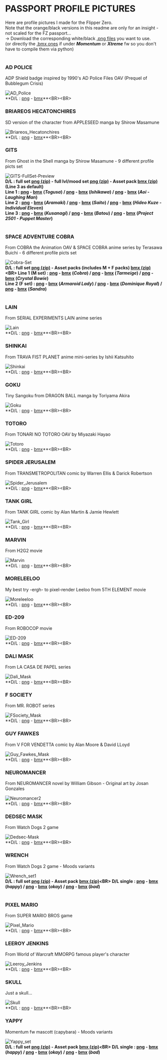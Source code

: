 # PASSPORT PROFILE PICTURES

Here are profile pictures I made for the Flipper Zero.<BR>
Note that the orange/black versions in this readme are only for an insight - not scaled for the FZ passport...<BR>
-> Download the corresponding white/black [.png files](https://github.com/Kuronons/FZ_graphics/tree/main/Passport%20profile%20pictures/Profile%20pictures%20(.png%20files%20-%2046x49px)) you want to use.<BR>
(or directly the [.bmx ones](https://github.com/Kuronons/FZ_graphics/tree/main/Passport%20profile%20pictures/Profile%20pictures%20(.bmx%20files%20-%2046x49px)) if under ***Momentum*** or ***Xtreme*** fw so you don't have to compile them via python)<BR><BR>

### AD POLICE
ADP Shield badge inspired by 1990's AD Police Files OAV (Prequel of Bubblegum Crisis)

![AD_Police](https://github.com/Kuronons/FZ_graphics/assets/110337784/d4fd1764-d5c8-4c40-81f5-408274aed110)<BR>
**D/L : [png](https://github.com/Kuronons/FZ_graphics/blob/main/Passport%20profile%20pictures/Profile%20pictures%20(.png%20files%20-%2046x49px)/AD_Police.png) - [bmx](https://github.com/Kuronons/FZ_graphics/blob/main/Passport%20profile%20pictures/Profile%20pictures%20(.bmx%20files%20-%2046x49px)/AD_Police.bmx)**<BR><BR>

### BRIAREOS HECATONCHIRES
SD version of the character from APPLESEED manga by Shirow Masamune

![Briareos_Hecatonchires](https://user-images.githubusercontent.com/110337784/193948936-6979e246-4f3f-40f2-8531-d28c6a34dc79.png)<BR>
**D/L : [png](https://github.com/Kuronons/FZ_graphics/blob/main/Passport%20profile%20pictures/Profile%20pictures%20(.png%20files%20-%2046x49px)/Briareos_Hecatonchires.png) - [bmx](https://github.com/Kuronons/FZ_graphics/blob/main/Passport%20profile%20pictures/Profile%20pictures%20(.bmx%20files%20-%2046x49px)/Briareos_Hecatonchires.bmx)**<BR><BR>

### GITS
From Ghost in the Shell manga by Shirow Masamune - 9 different profile picts set

![GITS-FullSet-Preview](https://github.com/Kuronons/FZ_graphics/assets/110337784/b66225ad-a7c4-493b-bbe6-1a1558e1b81f)<BR>
**D/L : full set [png (zip)](https://github.com/Kuronons/FZ_graphics/blob/main/Passport%20profile%20pictures/Profile%20pictures%20(.png%20files%20-%2046x49px)/GITS%20-%20Full%20Set%20(9x%20png).zip) - full lvl/mood set [png (zip)](https://github.com/Kuronons/FZ_graphics/blob/main/Passport%20profile%20pictures/Profile%20pictures%20(.png%20files%20-%2046x49px)/GITS%20-%20Full%20Set%20(LVL%20%26%20MOOD%20-%20x9%20png).zip) - Asset pack [bmx (zip)](https://github.com/Kuronons/FZ_graphics/blob/main/Passport%20profile%20pictures/Profile%20pictures%20(.bmx%20files%20-%2046x49px)/GITS%20-%20Asset%20pack%20(Passport%20%26%20Profile%20picts).zip) (Line 3 as default)<BR>
Line 1 : [png](https://github.com/Kuronons/FZ_graphics/blob/main/Passport%20profile%20pictures/Profile%20pictures%20(.png%20files%20-%2046x49px)/GITS-Togusa.png) - [bmx](https://github.com/Kuronons/FZ_graphics/blob/main/Passport%20profile%20pictures/Profile%20pictures%20(.bmx%20files%20-%2046x49px)/GITS-Togusa.bmx) (*Togusa*) / [png](https://github.com/Kuronons/FZ_graphics/blob/main/Passport%20profile%20pictures/Profile%20pictures%20(.png%20files%20-%2046x49px)/GITS-Ishikawa.png) - [bmx](https://github.com/Kuronons/FZ_graphics/blob/main/Passport%20profile%20pictures/Profile%20pictures%20(.bmx%20files%20-%2046x49px)/GITS-Ishikawa.bmx) (*Ishikawa*) / [png](https://github.com/Kuronons/FZ_graphics/blob/main/Passport%20profile%20pictures/Profile%20pictures%20(.png%20files%20-%2046x49px)/GITS-Aoi.png) - [bmx](https://github.com/Kuronons/FZ_graphics/blob/main/Passport%20profile%20pictures/Profile%20pictures%20(.bmx%20files%20-%2046x49px)/GITS-Aoi.bmx) (*Aoi - Laughing Man*)<BR>
Line 2 : [png](https://github.com/Kuronons/FZ_graphics/blob/main/Passport%20profile%20pictures/Profile%20pictures%20(.png%20files%20-%2046x49px)/GITS-Aramaki.png) - [bmx](https://github.com/Kuronons/FZ_graphics/blob/main/Passport%20profile%20pictures/Profile%20pictures%20(.bmx%20files%20-%2046x49px)/GITS-Aramaki.bmx) (*Aramaki*) / [png](https://github.com/Kuronons/FZ_graphics/blob/main/Passport%20profile%20pictures/Profile%20pictures%20(.png%20files%20-%2046x49px)/GITS-Saito.png) - [bmx](https://github.com/Kuronons/FZ_graphics/blob/main/Passport%20profile%20pictures/Profile%20pictures%20(.bmx%20files%20-%2046x49px)/GITS-Saito.bmx) (*Saito*) / [png](https://github.com/Kuronons/FZ_graphics/blob/main/Passport%20profile%20pictures/Profile%20pictures%20(.png%20files%20-%2046x49px)/GITS-Hideo%20Kuze.png) - [bmx](https://github.com/Kuronons/FZ_graphics/blob/main/Passport%20profile%20pictures/Profile%20pictures%20(.bmx%20files%20-%2046x49px)/GITS-Hideo%20Kuze.bmx) (*Hideo Kuze - Individual Eleven*)<BR>
Line 3 : [png](https://github.com/Kuronons/FZ_graphics/blob/main/Passport%20profile%20pictures/Profile%20pictures%20(.png%20files%20-%2046x49px)/GITS-Kusanagi.png) - [bmx](https://github.com/Kuronons/FZ_graphics/blob/main/Passport%20profile%20pictures/Profile%20pictures%20(.bmx%20files%20-%2046x49px)/GITS-Kusanagi.bmx) (*Kusanagi*) / [png](https://github.com/Kuronons/FZ_graphics/blob/main/Passport%20profile%20pictures/Profile%20pictures%20(.png%20files%20-%2046x49px)/GITS-Batou.png) - [bmx](https://github.com/Kuronons/FZ_graphics/blob/main/Passport%20profile%20pictures/Profile%20pictures%20(.bmx%20files%20-%2046x49px)/GITS-Batou.bmx) (*Batou*) / [png](https://github.com/Kuronons/FZ_graphics/blob/main/Passport%20profile%20pictures/Profile%20pictures%20(.png%20files%20-%2046x49px)/GITS-Project%202501.png) - [bmx](https://github.com/Kuronons/FZ_graphics/blob/main/Passport%20profile%20pictures/Profile%20pictures%20(.bmx%20files%20-%2046x49px)/GITS-Project%202501.bmx) (*Project 2501 - Puppet Master*)**<BR><BR>

### SPACE ADVENTURE COBRA
From COBRA the Animation OAV & SPACE COBRA anime series by Terasawa Buichi - 6 different profile picts set

![Cobra-Set](https://github.com/Kuronons/FZ_graphics/assets/110337784/b4fd184a-8bcf-46bb-ace8-968408186ac3)<BR>
**D/L : full set [png (zip)](https://github.com/Kuronons/FZ_graphics/blob/main/Passport%20profile%20pictures/Profile%20pictures%20(.png%20files%20-%2046x49px)/Space%20Cobra%20-%20Profile%20picts%20set%20(6x%20png).zip) - Asset packs (includes M + F packs) [bmx (zip)](https://github.com/Kuronons/FZ_graphics/blob/main/Passport%20profile%20pictures/Profile%20pictures%20(.bmx%20files%20-%2046x49px)/Space%20Cobra%20-%20Asset%20packs%20M%20%26%20F%20(bmx%20-%202x3%20profile%20picts).zip)<BR>
Line 1 (M set) : [png](https://github.com/Kuronons/FZ_graphics/blob/main/Passport%20profile%20pictures/Profile%20pictures%20(.png%20files%20-%2046x49px)/SC-Cobra.png) - [bmx](https://github.com/Kuronons/FZ_graphics/blob/main/Passport%20profile%20pictures/Profile%20pictures%20(.bmx%20files%20-%2046x49px)/SC-Cobra.bmx) (*Cobra*) / [png](https://github.com/Kuronons/FZ_graphics/blob/main/Passport%20profile%20pictures/Profile%20pictures%20(.png%20files%20-%2046x49px)/SC-Tarbeige.png) - [bmx](https://github.com/Kuronons/FZ_graphics/blob/main/Passport%20profile%20pictures/Profile%20pictures%20(.bmx%20files%20-%2046x49px)/SC-Tarbeige.bmx) (*Tarmeige*) / [png](https://github.com/Kuronons/FZ_graphics/blob/main/Passport%20profile%20pictures/Profile%20pictures%20(.png%20files%20-%2046x49px)/SC-Crystal_Bowie.png) - [bmx](https://github.com/Kuronons/FZ_graphics/blob/main/Passport%20profile%20pictures/Profile%20pictures%20(.bmx%20files%20-%2046x49px)/SC-Crystal_Bowie.bmx) (*Crystal Bowie*)<BR>
Line 2 (F set) : [png](https://github.com/Kuronons/FZ_graphics/blob/main/Passport%20profile%20pictures/Profile%20pictures%20(.png%20files%20-%2046x49px)/SC-Armaroid_Lady.png) - [bmx](https://github.com/Kuronons/FZ_graphics/blob/main/Passport%20profile%20pictures/Profile%20pictures%20(.bmx%20files%20-%2046x49px)/SC-Armaroid_Lady.bmx) (*Armaroid Lady*) / [png](https://github.com/Kuronons/FZ_graphics/blob/main/Passport%20profile%20pictures/Profile%20pictures%20(.png%20files%20-%2046x49px)/SC-Dominique%20Royal.png) - [bmx](https://github.com/Kuronons/FZ_graphics/blob/main/Passport%20profile%20pictures/Profile%20pictures%20(.bmx%20files%20-%2046x49px)/SC-Dominique%20Royal.bmx) (*Dominique Royal*) / [png](https://github.com/Kuronons/FZ_graphics/blob/main/Passport%20profile%20pictures/Profile%20pictures%20(.png%20files%20-%2046x49px)/SC-Sandra.png) - [bmx](https://github.com/Kuronons/FZ_graphics/blob/main/Passport%20profile%20pictures/Profile%20pictures%20(.bmx%20files%20-%2046x49px)/SC-Sandra.bmx) (*Sandra*)**<BR><BR>

### LAIN
From SERIAL EXPERIMENTS LAIN anime series

![Lain](https://user-images.githubusercontent.com/110337784/194618873-8e429a68-7cc8-45a5-8d5a-69b55f06a8b3.png)<BR>
**D/L : [png](https://github.com/Kuronons/FZ_graphics/blob/main/Passport%20profile%20pictures/Profile%20pictures%20(.png%20files%20-%2046x49px)/Lain.png) - [bmx](https://github.com/Kuronons/FZ_graphics/blob/main/Passport%20profile%20pictures/Profile%20pictures%20(.bmx%20files%20-%2046x49px)/Lain.bmx)**<BR><BR>

### SHINKAI
From TRAVA FIST PLANET anime mini-series by Ishii Katsuhito

![Shinkai](https://user-images.githubusercontent.com/110337784/194636842-44145565-79d9-42f5-8661-6f2feb135660.png)<BR>
**D/L : [png](https://github.com/Kuronons/FZ_graphics/blob/main/Passport%20profile%20pictures/Profile%20pictures%20(.png%20files%20-%2046x49px)/Shinkai.png) - [bmx](https://github.com/Kuronons/FZ_graphics/blob/main/Passport%20profile%20pictures/Profile%20pictures%20(.bmx%20files%20-%2046x49px)/Shinkai.bmx)**<BR><BR>

### GOKU
Tiny Sangoku from DRAGON BALL manga by Toriyama Akira

![Goku](https://user-images.githubusercontent.com/110337784/193949083-8ac66f47-0a30-4010-9644-b2ec3d67c236.png)<BR>
**D/L : [png](https://github.com/Kuronons/FZ_graphics/blob/main/Passport%20profile%20pictures/Profile%20pictures%20(.png%20files%20-%2046x49px)/Goku.png) - [bmx](https://github.com/Kuronons/FZ_graphics/blob/main/Passport%20profile%20pictures/Profile%20pictures%20(.bmx%20files%20-%2046x49px)/Goku.bmx)**<BR><BR>

### TOTORO
From TONARI NO TOTORO OAV by Miyazaki Hayao

![Totoro](https://user-images.githubusercontent.com/110337784/207148882-2dde2f99-3570-4e35-a3c7-6e1f23fb0e21.png)<BR>
**D/L : [png](https://github.com/Kuronons/FZ_graphics/blob/main/Passport%20profile%20pictures/Profile%20pictures%20(.png%20files%20-%2046x49px)/Totoro.png) - [bmx](https://github.com/Kuronons/FZ_graphics/blob/main/Passport%20profile%20pictures/Profile%20pictures%20(.bmx%20files%20-%2046x49px)/Totoro.bmx)**<BR><BR>

### SPIDER JERUSALEM
From TRANSMETROPOLITAN comic by Warren Ellis & Darick Robertson

![Spider_Jerusalem](https://user-images.githubusercontent.com/110337784/193949041-9fb2f0dc-2b26-439e-a212-016ab05ae9af.png)<BR>
**D/L : [png](https://github.com/Kuronons/FZ_graphics/blob/main/Passport%20profile%20pictures/Profile%20pictures%20(.png%20files%20-%2046x49px)/Spider_Jerusalem.png) - [bmx](https://github.com/Kuronons/FZ_graphics/blob/main/Passport%20profile%20pictures/Profile%20pictures%20(.bmx%20files%20-%2046x49px)/Spider_Jerusalem.bmx)**<BR><BR>

### TANK GIRL
From TANK GIRL comic by Alan Martin & Jamie Hewlett

![Tank_Girl](https://user-images.githubusercontent.com/110337784/193949056-b7383915-2ef1-479f-b849-a6ec2bbb6a9f.png)<BR>
**D/L : [png](https://github.com/Kuronons/FZ_graphics/blob/main/Passport%20profile%20pictures/Profile%20pictures%20(.png%20files%20-%2046x49px)/Tank_Girl.png) - [bmx](https://github.com/Kuronons/FZ_graphics/blob/main/Passport%20profile%20pictures/Profile%20pictures%20(.bmx%20files%20-%2046x49px)/Tank_Girl.bmx)**<BR><BR>

### MARVIN
From H2G2 movie

![Marvin](https://user-images.githubusercontent.com/110337784/193949006-d517edc0-2a58-4153-bc9e-94c7ca3214db.png)<BR>
**D/L : [png](https://github.com/Kuronons/FZ_graphics/blob/main/Passport%20profile%20pictures/Profile%20pictures%20(.png%20files%20-%2046x49px)/Marvin.png) - [bmx](https://github.com/Kuronons/FZ_graphics/blob/main/Passport%20profile%20pictures/Profile%20pictures%20(.bmx%20files%20-%2046x49px)/Marvin.bmx)**<BR><BR>

### MORELEELOO
My best try -ergh- to pixel-render Leeloo from 5TH ELEMENT movie

![Moreleeloo](https://user-images.githubusercontent.com/110337784/206856859-507ebb12-6603-47fb-bcc7-4a29412aba44.png)<BR>
**D/L : [png](https://github.com/Kuronons/FZ_graphics/blob/main/Passport%20profile%20pictures/Profile%20pictures%20(.png%20files%20-%2046x49px)/Moreleeloo.png) - [bmx](https://github.com/Kuronons/FZ_graphics/blob/main/Passport%20profile%20pictures/Profile%20pictures%20(.bmx%20files%20-%2046x49px)/Moreleeloo.bmx)**<BR><BR>

### ED-209
From ROBOCOP movie

![ED-209](https://user-images.githubusercontent.com/110337784/193949104-d04022bf-49d9-4fe2-9172-e161b37a59c5.png)<BR>
**D/L : [png](https://github.com/Kuronons/FZ_graphics/blob/main/Passport%20profile%20pictures/Profile%20pictures%20(.png%20files%20-%2046x49px)/ED-209.png) - [bmx](https://github.com/Kuronons/FZ_graphics/blob/main/Passport%20profile%20pictures/Profile%20pictures%20(.bmx%20files%20-%2046x49px)/ED-209.bmx)**<BR><BR>

### DALI MASK
From LA CASA DE PAPEL series

![Dali_Mask](https://user-images.githubusercontent.com/110337784/193948976-ff2cb480-9fb5-4217-8753-5c684401e4a3.png)<BR>
**D/L : [png](https://github.com/Kuronons/FZ_graphics/blob/main/Passport%20profile%20pictures/Profile%20pictures%20(.png%20files%20-%2046x49px)/Dali_Mask.png) - [bmx](https://github.com/Kuronons/FZ_graphics/blob/main/Passport%20profile%20pictures/Profile%20pictures%20(.bmx%20files%20-%2046x49px)/Dali_Mask.bmx)**<BR><BR>

### F SOCIETY
From MR. ROBOT series

![FSociety_Mask](https://user-images.githubusercontent.com/110337784/193948985-ea2a9308-add6-4c44-8d88-e7362298cd4c.png)<BR>
**D/L : [png](https://github.com/Kuronons/FZ_graphics/blob/main/Passport%20profile%20pictures/Profile%20pictures%20(.png%20files%20-%2046x49px)/FSociety_Mask.png) - [bmx](https://github.com/Kuronons/FZ_graphics/blob/main/Passport%20profile%20pictures/Profile%20pictures%20(.bmx%20files%20-%2046x49px)/FSociety_Mask.bmx)**<BR><BR>

### GUY FAWKES
From V FOR VENDETTA comic by Alan Moore & David LLoyd

![Guy_Fawkes_Mask](https://user-images.githubusercontent.com/110337784/193948997-5cc6986e-dee2-482f-b117-37a8303414e5.png)<BR>
**D/L : [png](https://github.com/Kuronons/FZ_graphics/blob/main/Passport%20profile%20pictures/Profile%20pictures%20(.png%20files%20-%2046x49px)/Guy_Fawkes_Mask.png) - [bmx](https://github.com/Kuronons/FZ_graphics/blob/main/Passport%20profile%20pictures/Profile%20pictures%20(.bmx%20files%20-%2046x49px)/Guy_Fawkes_Mask.bmx)**<BR><BR>

### NEUROMANCER
From NEUROMANCER novel by William Gibson - Original art by Josan Gonzales

![Neuromancer2](https://user-images.githubusercontent.com/110337784/205995156-b8813956-7d85-48e5-92d3-bd869bcc2f95.png)<BR>
**D/L : [png](https://github.com/Kuronons/FZ_graphics/blob/main/Passport%20profile%20pictures/Profile%20pictures%20(.png%20files%20-%2046x49px)/Neuromancer.png) - [bmx](https://github.com/Kuronons/FZ_graphics/blob/main/Passport%20profile%20pictures/Profile%20pictures%20(.bmx%20files%20-%2046x49px)/Neuromancer.bmx)**<BR><BR>

### DEDSEC MASK
From Watch Dogs 2 game

![Dedsec-Mask](https://github.com/Kuronons/FZ_graphics/assets/110337784/570b7f31-2d7c-47cb-bb2f-3724a95a23d1)<BR>
**D/L : [png](https://github.com/Kuronons/FZ_graphics/blob/main/Passport%20profile%20pictures/Profile%20pictures%20(.png%20files%20-%2046x49px)/Dedsec-Mask.png) - [bmx](https://github.com/Kuronons/FZ_graphics/blob/main/Passport%20profile%20pictures/Profile%20pictures%20(.bmx%20files%20-%2046x49px)/Dedsec-Mask.bmx)**<BR><BR>

### WRENCH
From Watch Dogs 2 game - Moods variants

![Wrench_set1](https://github.com/Kuronons/FZ_graphics/assets/110337784/e32f707e-0d6b-415f-b38f-e871bb7dd64a)<BR>
**D/L : full set [png (zip)](https://github.com/Kuronons/FZ_graphics/blob/main/Passport%20profile%20pictures/Profile%20pictures%20(.png%20files%20-%2046x49px)/Wrench%20-%20Profile%20picts%20set%20(3x%20png).zip) - Asset pack [bmx (zip)](https://github.com/Kuronons/FZ_graphics/blob/main/Passport%20profile%20pictures/Profile%20pictures%20(.bmx%20files%20-%2046x49px)/Wrench%20-%20Profile%20picts%20set%20(bmx).zip)<BR>
D/L single : [png](https://github.com/Kuronons/FZ_graphics/blob/main/Passport%20profile%20pictures/Profile%20pictures%20(.png%20files%20-%2046x49px)/Wrench_happy1_46x49.png) - [bmx](https://github.com/Kuronons/FZ_graphics/blob/main/Passport%20profile%20pictures/Profile%20pictures%20(.bmx%20files%20-%2046x49px)/Wrench_happy_46x49.bmx) (*happy*) / [png](https://github.com/Kuronons/FZ_graphics/blob/main/Passport%20profile%20pictures/Profile%20pictures%20(.png%20files%20-%2046x49px)/Wrench_okay1_46x49.png) - [bmx](https://github.com/Kuronons/FZ_graphics/blob/main/Passport%20profile%20pictures/Profile%20pictures%20(.bmx%20files%20-%2046x49px)/Wrench_okay_46x49.bmx) (*okay*) / [png](https://github.com/Kuronons/FZ_graphics/blob/main/Passport%20profile%20pictures/Profile%20pictures%20(.png%20files%20-%2046x49px)/Wrench_bad1_46x49.png) - [bmx](https://github.com/Kuronons/FZ_graphics/blob/main/Passport%20profile%20pictures/Profile%20pictures%20(.bmx%20files%20-%2046x49px)/Wrench_bad_46x49.bmx) (*bad*)**<BR><BR>

### PIXEL MARIO
From SUPER MARIO BROS game

![Pixel_Mario](https://user-images.githubusercontent.com/110337784/210186395-e9557be2-212c-4985-989b-2b327ab8b8b8.png)<BR>
**D/L : [png](https://github.com/Kuronons/FZ_graphics/blob/main/Passport%20profile%20pictures/Profile%20pictures%20(.png%20files%20-%2046x49px)/Pixel_Mario.png) - [bmx](https://github.com/Kuronons/FZ_graphics/blob/main/Passport%20profile%20pictures/Profile%20pictures%20(.bmx%20files%20-%2046x49px)/Pixel_Mario.bmx)**<BR><BR>

### LEEROY JENKINS
From World of Warcraft MMORPG famous player's character

![Leeroy_Jenkins](https://github.com/Kuronons/FZ_graphics/assets/110337784/46066739-2835-4643-b707-5cdcace02be1)<BR>
**D/L : [png](https://github.com/Kuronons/FZ_graphics/blob/main/Passport%20profile%20pictures/Profile%20pictures%20(.png%20files%20-%2046x49px)/Leeroy_Jenkins.png) - [bmx](https://github.com/Kuronons/FZ_graphics/blob/main/Passport%20profile%20pictures/Profile%20pictures%20(.bmx%20files%20-%2046x49px)/Leeroy_Jenkins.bmx)**<BR><BR>

### SKULL
Just a skull...

![Skull](https://user-images.githubusercontent.com/110337784/230978303-9e193e3a-4fe0-4ff5-aed2-0341c78fe179.png)<BR>
**D/L : [png](https://github.com/Kuronons/FZ_graphics/blob/main/Passport%20profile%20pictures/Profile%20pictures%20(.png%20files%20-%2046x49px)/Skull.png) - [bmx](https://github.com/Kuronons/FZ_graphics/blob/main/Passport%20profile%20pictures/Profile%20pictures%20(.bmx%20files%20-%2046x49px)/Skull.bmx)**<BR><BR>

### YAPPY
Momentum fw mascott (capybara) - Moods variants

![Yappy_set](https://github.com/Kuronons/FZ_graphics/assets/110337784/feeb0ce8-45f0-4177-bd19-0658201ce7c2)<BR>
**D/L : full set [png (zip)](https://github.com/Kuronons/FZ_graphics/blob/main/Passport%20profile%20pictures/Profile%20pictures%20(.png%20files%20-%2046x49px)/Yappy%20-%20Profile%20picts%20set%20(3x%20png).zip) - Asset pack [bmx (zip)](https://github.com/Kuronons/FZ_graphics/blob/main/Passport%20profile%20pictures/Profile%20pictures%20(.bmx%20files%20-%2046x49px)/Yappy%20-%20Profile%20picts%20set%20(bmx).zip)<BR>
D/L single : [png](https://github.com/Kuronons/FZ_graphics/blob/main/Passport%20profile%20pictures/Profile%20pictures%20(.png%20files%20-%2046x49px)/Yappy_happy_46x49.png) - [bmx](https://github.com/Kuronons/FZ_graphics/blob/main/Passport%20profile%20pictures/Profile%20pictures%20(.bmx%20files%20-%2046x49px)/Yappy_happy_46x49.bmx) (*happy*) / [png](https://github.com/Kuronons/FZ_graphics/blob/main/Passport%20profile%20pictures/Profile%20pictures%20(.png%20files%20-%2046x49px)/Yappy_okay_46x49.png) - [bmx](https://github.com/Kuronons/FZ_graphics/blob/main/Passport%20profile%20pictures/Profile%20pictures%20(.bmx%20files%20-%2046x49px)/Yappy_okay_46x49.bmx) (*okay*) / [png](https://github.com/Kuronons/FZ_graphics/blob/main/Passport%20profile%20pictures/Profile%20pictures%20(.png%20files%20-%2046x49px)/Yappy_bad_46x49.png) - [bmx](https://github.com/Kuronons/FZ_graphics/blob/main/Passport%20profile%20pictures/Profile%20pictures%20(.bmx%20files%20-%2046x49px)/Yappy_bad_46x49.bmx) (*bad*)**<BR><BR>
